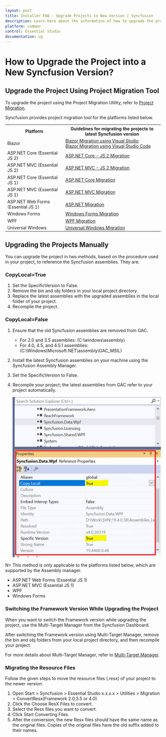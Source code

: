 ```yaml
---
layout: post
title: Installer FAQ - Upgrade Projects to New Version | Syncfusion
description: Learn here about the information of how to upgrade the projects from existing version to a new syncfusion version.
platform: common
control: Essential Studio
documentation: ug
---
```


# How to Upgrade the Project into a New Syncfusion Version? 


## Upgrade the Project Using Project Migration Tool

To upgrade the project using the Project Migration Utility, refer to [Project Migration](http://help.syncfusion.com/common/essential-studio/utilities#project-migration).

Syncfusion provides project migration tool for the platforms listed below.

<table>
<tr>
<th>Platform</th>
<th>Guidelines for migrating the projects to latest Syncfusion version</th>
</tr>
<tr>
<td>Blazor</td>
<td><a href="https://help.syncfusion.com/extension/blazor-extension/visual-studio/upgrade-project" target="_top">Blazor Migration using Visual Studio</a><br><a href="https://help.syncfusion.com/extension/blazor-extension/visual-studio-code/upgrade-project" target="_top">Blazor Migration using Visual Studio Code</a></td>
</tr>
<tr>
<td>ASP.NET Core (Essential JS 2)</td>
<td><a href="https://help.syncfusion.com/extension/aspnetcore-essentialjs2-extension/project-migration" target="_top">ASP.NET Core - JS 2 Migration</a></td>
</tr>
<tr>
<td>ASP.NET MVC (Essential JS 2)</td>
<td><a href="https://help.syncfusion.com/extension/aspnetmvc-essentialjs2-extension/project-migration" target="_top">ASP.NET MVC - JS 2 Migration</a></td>
</tr>
<tr>
<td>ASP.NET Core (Essential JS 1)</td>
<td><a href="https://help.syncfusion.com/extension/aspnetcore-extension/project-migration" target="_top">ASP.NET Core Migration</a></td>
</tr>
<tr>
<td>ASP.NET MVC (Essential JS 1)</td>
<td><a href="https://help.syncfusion.com/extension/aspnet-mvc-extension/project-migration" target="_top">ASP.NET MVC Migration</a></td>
</tr>
<tr>
<td>ASP.NET Web Forms (Essential JS 1)</td>
<td><a href="https://help.syncfusion.com/extension/aspnet-extension/project-migration" target="_top">ASP.NET Migration</a></td>
</tr>
<tr>
<td>Windows Forms</td>
<td><a href="http://helpstaging.syncfusion.com:14038/common/essential-studio/utilities#for-desktop-platforms" target="_top">Windows Forms Migration</a></td>
</tr>
<tr>
<td>WPF</td>
<td><a href="http://helpstaging.syncfusion.com:14038/common/essential-studio/utilities#for-desktop-platforms" target="_top">WPF Migration</a></td>
</tr>
<tr>
<td>Universal Windows</td>
<td><a href="http://helpstaging.syncfusion.com:14038/common/essential-studio/utilities#for-desktop-platforms" target="_top">Universal Windows Migration</a></td>
</tr>
</table>

## Upgrading the Projects Manually

You can upgrade the project in two methods, based on the procedure used in your project, to reference the Syncfusion assemblies. They are:

### CopyLocal=True

1. Set the SpecificVersion to False.
2. Remove the bin and obj folders in your local project directory.
3. Replace the latest assemblies with the upgraded assemblies in the local folder of your project.
4. Recompile the project.

### CopyLocal=False

1. Ensure that the old Syncfusion assemblies are removed from GAC.
   * For 2.0 and 3.5 assemblies: (C:\windows\assembly)
   * For 4.0, 4.5, and 4.5.1 assemblies: (C:\Windows\Microsoft.NET\assembly\GAC_MSIL)
2. Install the latest Syncfusion assemblies on your machine using the Syncfusion Assembly Manager.
3. Set the SpecificVersion to False.
4. Recompile your project; the latest assemblies from GAC refer to your project automatically. 
   
   ![Manual Upgradation](Upgrading-the-Projects-Manually_images/Upgrading-the-Projects-Manually_img1.png)

N> This method is only applicable to the platforms listed below, which are supported by the Assembly manager.
<br>
* ASP.NET Web Forms (Essential JS 1)
* ASP.NET MVC (Essential JS 1)
* WPF
* Windows Forms

### Switching the Framework Version While Upgrading the Project

When you want to switch the Framework version while upgrading the project, use the Multi-Target Manager from the Syncfusion Dashboard.

After switching the Framework version using Multi-Target Manager, remove the bin and obj folders from your local project directory, and then recompile your project.

For more details about Multi-Target Manager, refer to [Multi-Target Manager](http://help.syncfusion.com/common/essential-studio/utilities#multi-target-manager).

### Migrating the Resource Files

Follow the given steps to move the resource files (.resx) of your project to the newer version:

1. Open Start > Syncfusion > Essential Studio x.x.x.x > Utilities > Migration > ConvertResx(Framework 2.0,3.5 or 4.0).
2. Click the Choose ResX Files to convert.
3. Select the Resx files you want to convert.
4. Click Start Converting Files.
5. After the conversion, the new Resx files should have the same name as the original files. Copies of the original files have the old suffix added to their names.
